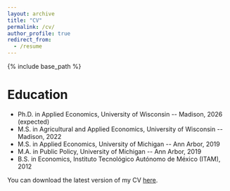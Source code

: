 ```yaml
---
layout: archive
title: "CV"
permalink: /cv/
author_profile: true
redirect_from:
  - /resume
---
```


{% include base_path %}

Education
======
* Ph.D. in Applied Economics, University of Wisconsin -- Madison, 2026 (expected)
* M.S. in Agricultural and Applied Economics, University of Wisconsin -- Madison, 2022
* M.S. in Applied Economics, University of Michigan -- Ann Arbor, 2019
* M.A. in Public Policy, University of Michigan -- Ann Arbor, 2019
* B.S. in Economics, Instituto Tecnológico Autónomo de México (ITAM), 2012


You can download the latest version of my CV [here](https://github.com/pmasae/pmasae.github.io/blob/master/files/CV_PFMS.pdf).
